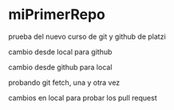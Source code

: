# miPrimerRepo
prueba del nuevo curso de git y github de platzi

cambio desde local para github

cambio desde github para local

probando git fetch, una y otra vez

cambios en local para probar los pull request